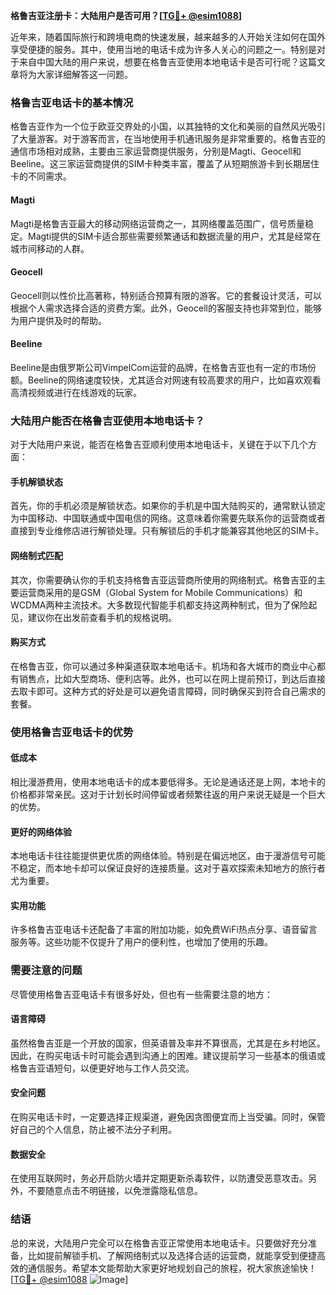 **格鲁吉亚注册卡：大陆用户是否可用？[[TG💪+ @esim1088](https://t.me/s/esim1088)]**

近年来，随着国际旅行和跨境电商的快速发展，越来越多的人开始关注如何在国外享受便捷的服务。其中，使用当地的电话卡成为许多人关心的问题之一。特别是对于来自中国大陆的用户来说，想要在格鲁吉亚使用本地电话卡是否可行呢？这篇文章将为大家详细解答这一问题。

### 格鲁吉亚电话卡的基本情况

格鲁吉亚作为一个位于欧亚交界处的小国，以其独特的文化和美丽的自然风光吸引了大量游客。对于游客而言，在当地使用手机通讯服务是非常重要的。格鲁吉亚的通信市场相对成熟，主要由三家运营商提供服务，分别是Magti、Geocell和Beeline。这三家运营商提供的SIM卡种类丰富，覆盖了从短期旅游卡到长期居住卡的不同需求。

#### Magti
Magti是格鲁吉亚最大的移动网络运营商之一，其网络覆盖范围广，信号质量稳定。Magti提供的SIM卡适合那些需要频繁通话和数据流量的用户，尤其是经常在城市间移动的人群。

#### Geocell
Geocell则以性价比高著称，特别适合预算有限的游客。它的套餐设计灵活，可以根据个人需求选择合适的资费方案。此外，Geocell的客服支持也非常到位，能够为用户提供及时的帮助。

#### Beeline
Beeline是由俄罗斯公司VimpelCom运营的品牌，在格鲁吉亚也有一定的市场份额。Beeline的网络速度较快，尤其适合对网速有较高要求的用户，比如喜欢观看高清视频或进行在线游戏的玩家。

### 大陆用户能否在格鲁吉亚使用本地电话卡？

对于大陆用户来说，能否在格鲁吉亚顺利使用本地电话卡，关键在于以下几个方面：

#### 手机解锁状态
首先，你的手机必须是解锁状态。如果你的手机是中国大陆购买的，通常默认锁定为中国移动、中国联通或中国电信的网络。这意味着你需要先联系你的运营商或者直接到专业维修店进行解锁处理。只有解锁后的手机才能兼容其他地区的SIM卡。

#### 网络制式匹配
其次，你需要确认你的手机支持格鲁吉亚运营商所使用的网络制式。格鲁吉亚的主要运营商采用的是GSM（Global System for Mobile Communications）和WCDMA两种主流技术。大多数现代智能手机都支持这两种制式，但为了保险起见，建议你在出发前查看手机的规格说明。

#### 购买方式
在格鲁吉亚，你可以通过多种渠道获取本地电话卡。机场和各大城市的商业中心都有销售点，比如大型商场、便利店等。此外，也可以在网上提前预订，到达后直接去取卡即可。这种方式的好处是可以避免语言障碍，同时确保买到符合自己需求的套餐。

### 使用格鲁吉亚电话卡的优势

#### 低成本
相比漫游费用，使用本地电话卡的成本要低得多。无论是通话还是上网，本地卡的价格都非常亲民。这对于计划长时间停留或者频繁往返的用户来说无疑是一个巨大的优势。

#### 更好的网络体验
本地电话卡往往能提供更优质的网络体验。特别是在偏远地区，由于漫游信号可能不稳定，而本地卡却可以保证良好的连接质量。这对于喜欢探索未知地方的旅行者尤为重要。

#### 实用功能
许多格鲁吉亚电话卡还配备了丰富的附加功能，如免费WiFi热点分享、语音留言服务等。这些功能不仅提升了用户的便利性，也增加了使用的乐趣。

### 需要注意的问题

尽管使用格鲁吉亚电话卡有很多好处，但也有一些需要注意的地方：

#### 语言障碍
虽然格鲁吉亚是一个开放的国家，但英语普及率并不算很高，尤其是在乡村地区。因此，在购买电话卡时可能会遇到沟通上的困难。建议提前学习一些基本的俄语或格鲁吉亚语短句，以便更好地与工作人员交流。

#### 安全问题
在购买电话卡时，一定要选择正规渠道，避免因贪图便宜而上当受骗。同时，保管好自己的个人信息，防止被不法分子利用。

#### 数据安全
在使用互联网时，务必开启防火墙并定期更新杀毒软件，以防遭受恶意攻击。另外，不要随意点击不明链接，以免泄露隐私信息。

### 结语

总的来说，大陆用户完全可以在格鲁吉亚正常使用本地电话卡。只要做好充分准备，比如提前解锁手机、了解网络制式以及选择合适的运营商，就能享受到便捷高效的通信服务。希望本文能帮助大家更好地规划自己的旅程，祝大家旅途愉快！[[TG💪+ @esim1088](https://t.me/s/esim1088) ![Image](https://i.postimg.cc/4NQfJmqS/Snipaste-2025-05-13-00-14-12.png)]